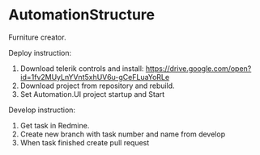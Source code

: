 # AutomationStructure
Furniture creator.

Deploy instruction:

1. Download telerik controls and install: https://drive.google.com/open?id=1fv2MUyLnYVnt5xhUV6u-gCeFLuaYoRLe
2. Download project from repository and rebuild.
3. Set Automation.UI project startup and Start

Develop instruction:

1. Get task in Redmine.
2. Create new branch with task number and name from develop
3. When task finished create pull request
